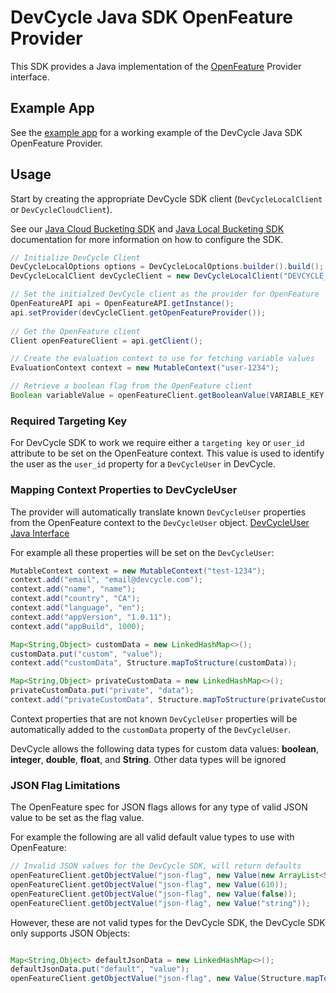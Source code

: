 # DevCycle Java SDK OpenFeature Provider

This SDK provides a Java implementation of the [OpenFeature](https://openfeature.dev/) Provider interface.

## Example App

See the [example app](src/examples/java/com/devcycle/examples/OpenFeatureExample.java) for a working example of the DevCycle Java SDK OpenFeature Provider.

## Usage

Start by creating the appropriate DevCycle SDK client (`DevCycleLocalClient` or `DevCycleCloudClient`).

See our [Java Cloud Bucketing SDK](https://docs.devcycle.com/sdk/server-side-sdks/java-cloud) and [Java Local Bucketing SDK](https://docs.devcycle.com/sdk/server-side-sdks/java-local) documentation for more information on how to configure the SDK.

```java
// Initialize DevCycle Client
DevCycleLocalOptions options = DevCycleLocalOptions.builder().build();
DevCycleLocalClient devCycleClient = new DevCycleLocalClient("DEVCYCLE_SERVER_SDK_KEY", options);

// Set the initialzed DevCycle client as the provider for OpenFeature
OpenFeatureAPI api = OpenFeatureAPI.getInstance();
api.setProvider(devCycleClient.getOpenFeatureProvider());
        
// Get the OpenFeature client
Client openFeatureClient = api.getClient();

// Create the evaluation context to use for fetching variable values
EvaluationContext context = new MutableContext("user-1234");

// Retrieve a boolean flag from the OpenFeature client
Boolean variableValue = openFeatureClient.getBooleanValue(VARIABLE_KEY, false, context);
```

### Required Targeting Key

For DevCycle SDK to work we require either a `targeting key` or `user_id` attribute to be set on the OpenFeature context.
This value is used to identify the user as the `user_id` property for a `DevCycleUser` in DevCycle.

### Mapping Context Properties to DevCycleUser

The provider will automatically translate known `DevCycleUser` properties from the OpenFeature context to the `DevCycleUser` object.
[DevCycleUser Java Interface](https://github.com/DevCycleHQ/java-server-sdk/blob/main/src/main/java/com/devcycle/sdk/server/common/model/DevCycleUser.java)

For example all these properties will be set on the `DevCycleUser`:
```java
MutableContext context = new MutableContext("test-1234");
context.add("email", "email@devcycle.com");
context.add("name", "name");
context.add("country", "CA");
context.add("language", "en");
context.add("appVersion", "1.0.11");
context.add("appBuild", 1000);

Map<String,Object> customData = new LinkedHashMap<>();
customData.put("custom", "value");
context.add("customData", Structure.mapToStructure(customData));

Map<String,Object> privateCustomData = new LinkedHashMap<>();
privateCustomData.put("private", "data");
context.add("privateCustomData", Structure.mapToStructure(privateCustomData));
```

Context properties that are not known `DevCycleUser` properties will be automatically
added to the `customData` property of the `DevCycleUser`.

DevCycle allows the following data types for custom data values: **boolean**, **integer**, **double**, **float**, and **String**. Other data types will be ignored

### JSON Flag Limitations

The OpenFeature spec for JSON flags allows for any type of valid JSON value to be set as the flag value.

For example the following are all valid default value types to use with OpenFeature:
```java
// Invalid JSON values for the DevCycle SDK, will return defaults
openFeatureClient.getObjectValue("json-flag", new Value(new ArrayList<String>(Arrays.asList("value1", "value2"))));
openFeatureClient.getObjectValue("json-flag", new Value(610));
openFeatureClient.getObjectValue("json-flag", new Value(false));
openFeatureClient.getObjectValue("json-flag", new Value("string"));
```

However, these are not valid types for the DevCycle SDK, the DevCycle SDK only supports JSON Objects:
```java

Map<String,Object> defaultJsonData = new LinkedHashMap<>();
defaultJsonData.put("default", "value");
openFeatureClient.getObjectValue("json-flag", new Value(Structure.mapToStructure(defaultJsonData)));
```